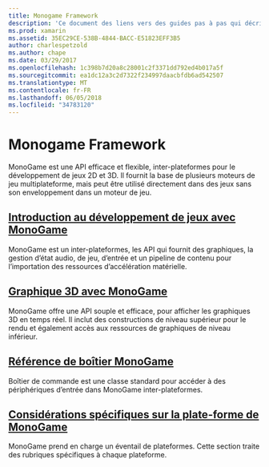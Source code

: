 ```yaml
---
title: Monogame Framework
description: 'Ce document des liens vers des guides pas à pas qui décrivent le développement de jeux avec MonoGame : une vue d’ensemble, des discussions sur les graphiques 3D et les boîtiers de commande et examiner les considérations spécifiques à la plateforme.'
ms.prod: xamarin
ms.assetid: 35EC29CE-538B-4844-BACC-E51823EFF3B5
author: charlespetzold
ms.author: chape
ms.date: 03/29/2017
ms.openlocfilehash: 1c398b7d20a8c28001c2f3371dd792ed4b017a5f
ms.sourcegitcommit: ea1dc12a3c2d7322f234997daacbfdb6ad542507
ms.translationtype: MT
ms.contentlocale: fr-FR
ms.lasthandoff: 06/05/2018
ms.locfileid: "34783120"
---
```

# <a name="monogame-framework"></a>Monogame Framework

MonoGame est une API efficace et flexible, inter-plateformes pour le développement de jeux 2D et 3D. Il fournit la base de plusieurs moteurs de jeu multiplateforme, mais peut être utilisé directement dans des jeux sans son enveloppement dans un moteur de jeu.

## <a name="introduction-to-game-development-with-monogamegraphics-gamesmonogameintroductionindexmd"></a>[Introduction au développement de jeux avec MonoGame](~/graphics-games/monogame/introduction/index.md)

MonoGame est un inter-plateformes, les API qui fournit des graphiques, la gestion d’état audio, de jeu, d’entrée et un pipeline de contenu pour l’importation des ressources d’accélération matérielle.

## <a name="3d-graphics-with-monogamegraphics-gamesmonogame3dindexmd"></a>[Graphique 3D avec MonoGame](~/graphics-games/monogame/3d/index.md)

MonoGame offre une API souple et efficace, pour afficher les graphiques 3D en temps réel. Il inclut des constructions de niveau supérieur pour le rendu et également accès aux ressources de graphiques de niveau inférieur.

## <a name="monogame-gamepad-referencegraphics-gamesmonogameinputmd"></a>[Référence de boîtier MonoGame](~/graphics-games/monogame/input.md)

Boîtier de commande est une classe standard pour accéder à des périphériques d’entrée dans MonoGame inter-plateformes.

## <a name="monogame-platform-specific-considerationsgraphics-gamesmonogameplatformsindexmd"></a>[Considérations spécifiques sur la plate-forme de MonoGame](~/graphics-games/monogame/platforms/index.md)

MonoGame prend en charge un éventail de plateformes. Cette section traite des rubriques spécifiques à chaque plateforme.
